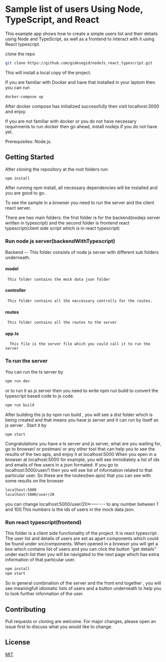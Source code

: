 # Sample list of users Using Node, TypeScript, and React
This example app shows how to create a simple users list and their details  using Node and TypeScript, as well as a frontend to interact with it using React typescript.

clone the repo 
```bash
git clone https://github.com/gidesegid/nodeJs_react_typescript.git
```
This will install a local copy of the project. 

If you are familiar with Docker and have that installed in your laptom then you can run 
```bash
docker-compose up
```
After docker compose has initialized successfully then visit localhost:3000 and enjoy.

If you are not familiar with docker or you do not have necessary requirments to run docker then go ahead, install nodejs if you do not have yet.

Prerequisites: Node.js.

## Getting Started
After cloning the repository at the root folders run:
```bash
npm install
```
After running npm install, all necessary dependencies will be installed and you are good to go.

To see the sample in a browser you need to run the server and the client react server.

There are two main folders: the first folder is for the backend(nodejs server written in typescript)  and the second folder is  frontend react typescript(client side script which is in react typescript)

### Run node js server(backendWithTypescript)
 Backend -- This folder consists of node js server with different sub folders underneath.
   #### model 
     This folder contains the mock data json folder
   #### controller
     This folder contains all the neccessary controlls for the routes.
   #### routes
     This folder contains all the routes to the server
   #### app.ts
      This file is the server file which you could call it to run the server 
### To run the server
   You can run the ts server by 
   ```bash
   npm run dev
   ```
   or to run it as js server then you need to write npm run build to convert the typescript based code to js code.
   ```bash
   npm run build
```
After building the js by npm run build , you will see a dist folder  which is being created and that means you have js server and it can run  by itself as js server . Start it by 
```bash
npm start
```
Congratulations you have a ts server and js server, what are you waiting for, go to browser/ or postman/ or any other tool that can help you to see the results of the two apis, and enjoy it at localhost:5000
When you open in a browser at localhost:5000 for example, you will see immidiately a list of ids and emails of few users in a json formated.
If you go to localhost:5000/user/1 then you will see list of information related to that particular user.
So these are the routes(two apis) that you can see with some results on the browser
```bash
localhost:5000
localhost:5000/user/20
```
you can change localhost:5000/user/20<------ to any number between 1 and 100.This numbers is the ids of users in the mock data json.



### Run react typescript(frontend)
This folder is a client side functionality of the project. It is react typescript . The user list and details of users are set as apart components which could be found under src/components.
When opened in a browser you will get a box which contains list of users and you can click the button "get details" under each list then you will be navigated to the next page which has extra information of that particular user.
```bash
npm install
npm start
```
So in general combination of the server and the front end together , you will see meaningfull idiomatic lists of users and a button underneath to help you to look further information of the user.
## Contributing
Pull requests or cloning are welcome. For major changes, please open an issue first to discuss what you would like to change.
## License
[MIT](https://choosealicense.com/licenses/mit/)